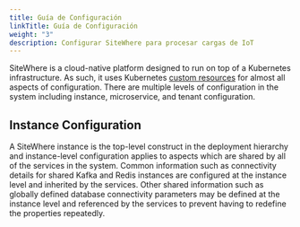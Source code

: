 ```yaml
---
title: Guía de Configuración
linkTitle: Guía de Configuración
weight: "3"
description: Configurar SiteWhere para procesar cargas de IoT
---
```

SiteWhere is a cloud-native platform designed to run on top of a Kubernetes infrastructure. As such, it uses Kubernetes [custom resources](https://kubernetes.io/docs/concepts/extend-kubernetes/api-extension/custom-resources/) for almost all aspects of configuration. There are multiple levels of configuration in the system including instance, microservice, and tenant configuration.

## Instance Configuration
A SiteWhere instance is the top-level construct in the deployment hierarchy and instance-level configuration applies to aspects which are shared by all of the services in the system. Common information such as connectivity details for shared Kafka and Redis instances are configured at the instance level and inherited by the services. Other shared information such as globally defined database connectivity parameters may be defined at the instance level and referenced by the services to prevent having to redefine the properties repeatedly.
